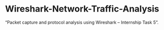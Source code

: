# Wireshark-Network-Traffic-Analysis
 “Packet capture and protocol analysis using Wireshark – Internship Task 5”.
